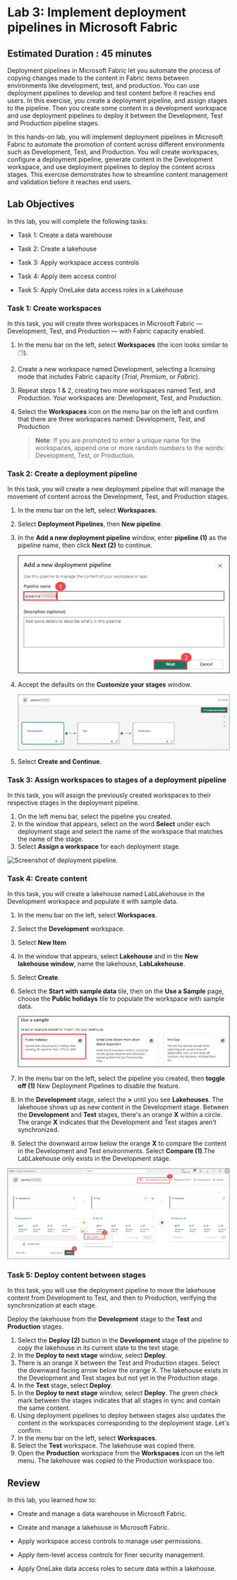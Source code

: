 # Lab 3: Implement deployment pipelines in Microsoft Fabric

## Estimated Duration : 45 minutes

Deployment pipelines in Microsoft Fabric let you automate the process of copying   changes made to the content in Fabric items between environments like development, test, and production. You can use deployment pipelines to develop and test content before it reaches end users. In this exercise, you create a deployment pipeline, and assign stages to the pipeline. Then you create some content in a development workspace and use deployment pipelines to deploy it between the Development, Test and Production pipeline stages.

In this hands-on lab, you will implement deployment pipelines in Microsoft Fabric to automate the promotion of content across different environments such as Development, Test, and Production. You will create workspaces, configure a deployment pipeline, generate content in the Development workspace, and use deployment pipelines to deploy the content across stages. This exercise demonstrates how to streamline content management and validation before it reaches end users.

## Lab Objectives

In this lab, you will complete the following tasks:

- Task 1: Create a data warehouse

- Task 2: Create a lakehouse

- Task 3: Apply workspace access controls

- Task 4: Apply item access control

- Task 5: Apply OneLake data access roles in a Lakehouse

### Task 1: Create workspaces

In this task, you will create three workspaces in Microsoft Fabric — Development, Test, and Production — with Fabric capacity enabled.

1. In the menu bar on the left, select **Workspaces** (the icon looks similar to &#128455;).
1. Create a new workspace named Development, selecting a licensing mode that includes Fabric capacity (*Trial*, *Premium*, or *Fabric*).
1. Repeat steps 1 & 2, creating two more workspaces named Test, and Production. Your workspaces are: Development, Test, and Production.
1. Select the **Workspaces** icon on the menu bar on the left and confirm that there are three workspaces named:  Development, Test, and Production

   > **Note**: If you are prompted to enter a unique name for the workspaces, append one or more random numbers to the words: Development, Test, or Production.

### Task 2: Create a deployment pipeline

In this task, you will create a new deployment pipeline that will manage the movement of content across the Development, Test, and Production stages.

1. In the menu bar on the left, select **Workspaces**.
2. Select **Deployment Pipelines**, then **New pipeline**.
3. In the **Add a new deployment pipeline** window, enter **pipeline<inject key="DeploymentID" enableCopy="false"/> (1)** as the pipeline name, then click **Next (2)** to continue.

   ![Screenshot of pipeline stages.](./Images/lab5u18.png)
4. Accept the defaults on the **Customize your stages** window.  

   ![Screenshot of pipeline stages.](./Images/lab5u19.png)

5. Select **Create and Continue**.

### Task 3: Assign workspaces to stages of a deployment pipeline

In this task, you will assign the previously created workspaces to their respective stages in the deployment pipeline.

1. On the left menu bar, select the pipeline you created. 
2. In the window that appears, select on the word **Select** under each deployment stage and select the name of the workspace that matches the name of the stage.
3. Select **Assign a workspace** for each deployment stage.

  ![Screenshot of deployment pipeline.](./Images/deployment-pipeline.png)

### Task 4: Create content

In this task, you will create a lakehouse named LabLakehouse in the Development workspace and populate it with sample data.

1. In the menu bar on the left, select **Workspaces**.
2. Select the **Development** workspace.
3. Select **New Item**
4. In the window that appears, select **Lakehouse** and in the **New lakehouse window**, name the lakehouse, **LabLakehouse**.
5. Select **Create**.
6. Select the **Start with sample data** tile, then on the **Use a Sample** page, choose the **Public holidays** tile to populate the workspace with sample data.

    ![Screenshot of a new lakehouse in Fabric.](./Images/lab5u14.png)

7. In the menu bar on the left, select the pipeline you created, then **toggle off (1)** New Deployment Pipelines to disable the feature.
8. In the **Development** stage, select the **>** until you see **Lakehouses**. The lakehouse shows up as new content in the Development stage. Between the **Development** and **Test** stages, there's an orange **X** within a circle. The orange **X** indicates that the Development and Test stages aren't synchronized.
9. Select the downward arrow below the orange **X** to compare the content in the Development and Test environments. Select **Compare (1)**.The LabLakehouse only exists in the Development stage.  

  ![Screenshot the deployment pipeline showing content mismatches between stages.](./Images/lab5u20.png)

### Task 5: Deploy content between stages

In this task, you will use the deployment pipeline to move the lakehouse content from Development to Test, and then to Production, verifying the synchronization at each stage.

Deploy the lakehouse from the **Development** stage to the **Test** and **Production** stages.
1. Select the **Deploy (2)** button in the **Development** stage of the pipeline to copy the lakehouse in its current state to the text stage. 
2. In the **Deploy to next stage** window, select **Deploy**.
3. There is an orange X between the Test and Production stages. Select the downward facing arrow below the orange X. The lakehouse exists in the Development and Test stages but not yet in the Production stage.
4. In the **Test** stage, select **Deploy**.
5. In the **Deploy to next stage** window, select **Deploy**. The green check mark between the stages indicates that all stages in sync and contain the same content.
6. Using deployment pipelines to deploy between stages also updates the content in the workspaces corresponding to the deployment stage. Let's confirm.
7. In the menu bar on the left, select **Workspaces**.
8. Select the **Test** workspace. The lakehouse was copied there.
9. Open the **Production** workspace from the **Workspaces** icon on the left menu. The lakehouse was copied to the Production workspace too.

## Review

In this lab, you learned how to:

- Create and manage a data warehouse in Microsoft Fabric.

- Create and manage a lakehouse in Microsoft Fabric.

- Apply workspace access controls to manage user permissions.

- Apply item-level access controls for finer security management.

- Apply OneLake data access roles to secure data within a lakehouse.
